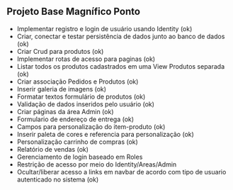 ## Projeto Base Magnífico Ponto

- Implementar registro e login de usuário usando Identity (ok)
- Criar, conectar e testar persistência de dados junto ao banco de dados (ok)
- Criar Crud para produtos (ok)
- Implementar rotas de acesso para paginas (ok)
- Listar todos os produtos cadastrados em uma View Produtos separada (ok)
- Criar associação Pedidos e Produtos (ok)
- Inserir galeria de imagens (ok)
- Formatar textos formulário de produtos (ok)
- Validação de dados inseridos pelo usuário (ok)
- Criar páginas da área Admin (ok)
- Formulario de endereço de entrega (ok)
- Campos para personalização do item-produto (ok)
- Inserir paleta de cores e referencia para personalização (ok)
- Personalização carrinho de compras (ok)
- Relatório de vendas (ok)
- Gerenciamento de login baseado em Roles
- Restrição de acesso por meio do Identity/Areas/Admin
- Ocultar/liberar acesso a links em navbar de acordo com tipo de usuario autenticado no sistema (ok)
